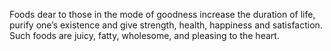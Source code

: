 Foods dear to those in the mode of goodness increase the duration of life, purify one’s existence and give strength, health, happiness and satisfaction. Such foods are juicy, fatty, wholesome, and pleasing to the heart.